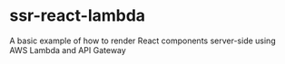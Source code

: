 # ssr-react-lambda
A basic example of how to render React components server-side using AWS Lambda and API Gateway
